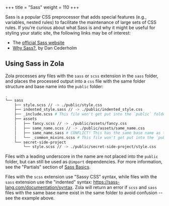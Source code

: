 +++
title = "Sass"
weight = 110
+++

Sass is a popular CSS preprocessor that adds special features (e.g., variables, nested rules) to facilitate the
maintenance of large sets of CSS rules. If you're curious about what Sass
is and why it might be useful for styling your static site, the following links
may be of interest:

* The [official Sass website](https://sass-lang.com/)
* [Why Sass?](https://alistapart.com/article/why-sass), by Dan Cederholm

## Using Sass in Zola

Zola processes any files with the `sass` or `scss` extension in the `sass`
folder, and places the processed output into a `css` file with the same folder
structure and base name into the `public` folder:

```bash
.
└── sass
    ├── style.scss // -> ./public/style.css
    ├── indented_style.sass // -> ./public/indented_style.css
    ├── _include.scss # This file won't get put into the `public` folder, but other files can @import it.
    ├── assets
    │   ├── fancy.scss // -> ./public/assets/fancy.css
    │   ├── same_name.scss // -> ./public/assets/same_name.css
    │   ├── same_name.sass # CONFLICT! This has the same base name as the file above, so Zola will return an error.
    │   └── _common_mixins.scss # This file won't get put into the `public` folder, but other files can @import it.
    └── secret-side-project
        └── style.scss // -> ./public/secret-side-project/style.css
```

Files with a leading underscore in the name are not placed into the `public`
folder, but can still be used as `@import` dependencies. For more information, see the "Partials" section of
[Sass Basics](https://sass-lang.com/guide).

Files with the `scss` extension use "Sassy CSS" syntax,
while files with the `sass` extension use the "indented" syntax: <https://sass-lang.com/documentation/syntax>.
Zola will return an error if `scss` and `sass` files with the same
base name exist in the same folder to avoid confusion -- see the example above.
